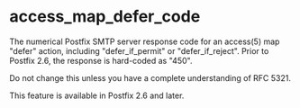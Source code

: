 # access_map_defer_code 


The numerical Postfix SMTP server response code for
an access(5) map "defer" action, including "defer_if_permit"
or "defer_if_reject". Prior to Postfix 2.6, the response
is hard-coded as "450".



Do not change this unless you have a complete understanding of RFC 5321.



This feature is available in Postfix 2.6 and later.




